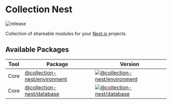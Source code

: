 # Collection Nest

![release](https://github.com/developer239/collection-nest/workflows/release/badge.svg)

Collection of shareable modules for your [Nest.js](https://github.com/nestjs/nest) projects.

## Available Packages

| Tool | Package                                              | Version                                                     |
| ---- | ---------------------------------------------------- | ----------------------------------------------------------- |
| Core | [@collection-nest/environment](packages/environment) | [![@collection-nest/environment][environment]][environment] |
| Core | [@collection-nest/database](packages/database)       | [![@collection-nest/database][database]][database]          |

[environment]: https://badge.fury.io/js/@collection-nest%2Fenvironment.svg
[environment]: https://badge.fury.io/js/@collection-nest%2Fenvironment
[database]: https://badge.fury.io/js/@collection-nest%2Fdatabase.svg
[database]: https://badge.fury.io/js/@collection-nest%2Fdatabase
